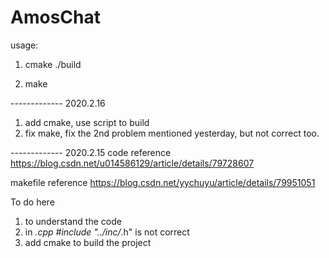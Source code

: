 # AmosChat
usage:
1) cmake
 ./build

2) make



------------- 2020.2.16
1. add cmake, use script to build
2. fix make, fix the 2nd problem mentioned yesterday, but not correct too.



------------- 2020.2.15
code reference
https://blog.csdn.net/u014586129/article/details/79728607

makefile reference
https://blog.csdn.net/yychuyu/article/details/79951051

To do here
1. to understand the code
2. in *.cpp #include "../inc/*.h" is not correct
3. add cmake to build the project
